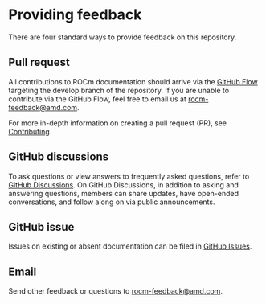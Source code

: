<head>
  <meta charset="UTF-8">
  <meta name="description" content="Providing feedback for ROCm documentation">
  <meta name="keywords" content="documentation, pull request, GitHub, AMD, ROCm">
</head>

# Providing feedback

There are four standard ways to provide feedback on this repository.

## Pull request

All contributions to ROCm documentation should arrive via the
[GitHub Flow](https://docs.github.com/en/get-started/quickstart/github-flow)
targeting the develop branch of the repository. If you are unable to contribute
via the GitHub Flow, feel free to email us at [rocm-feedback@amd.com](mailto:rocm-feedback@amd.com?subject=Documentation%20Feedback).

For more in-depth information on creating a pull request (PR), see
[Contributing](./contributing.md).

## GitHub discussions

To ask questions or view answers to frequently asked questions, refer to
[GitHub Discussions](https://github.com/ROCm/ROCm/discussions).
On GitHub Discussions, in addition to asking and answering questions,
members can share updates, have open-ended conversations,
and follow along on via public announcements.

## GitHub issue

Issues on existing or absent documentation can be filed in
[GitHub Issues](https://github.com/ROCm/ROCm/issues).

## Email

Send other feedback or questions to [rocm-feedback@amd.com](mailto:rocm-feedback@amd.com?subject=Documentation%20Feedback).
